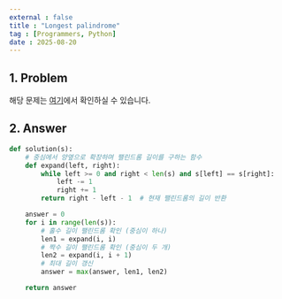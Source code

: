 ```yaml
---
external : false
title : "Longest palindrome"
tag : [Programmers, Python]
date : 2025-08-20
---
```


## 1. Problem

해당 문제는 [여기](https://school.programmers.co.kr/learn/courses/30/lessons/12904)에서 확인하실 수 있습니다.

## 2. Answer

```py
def solution(s):
    # 중심에서 양옆으로 확장하며 팰린드롬 길이를 구하는 함수
    def expand(left, right):
        while left >= 0 and right < len(s) and s[left] == s[right]:
            left -= 1
            right += 1
        return right - left - 1  # 현재 팰린드롬의 길이 반환

    answer = 0
    for i in range(len(s)):
        # 홀수 길이 팰린드롬 확인 (중심이 하나)
        len1 = expand(i, i)
        # 짝수 길이 팰린드롬 확인 (중심이 두 개)
        len2 = expand(i, i + 1)
        # 최대 길이 갱신
        answer = max(answer, len1, len2)

    return answer
```
